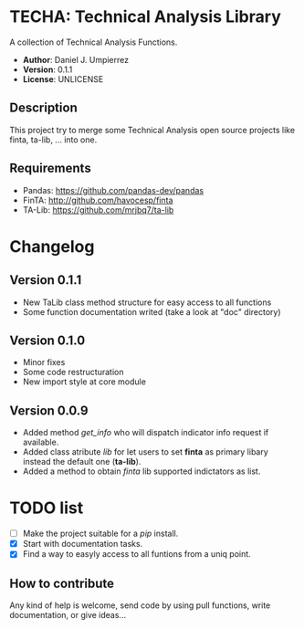 # TECHA: Technical Analysis Library

A collection of Technical Analysis Functions.

 * __Author__: Daniel J. Umpierrez
 * __Version__: 0.1.1
 * __License__: UNLICENSE

## Description

This project try to merge some Technical Analysis open source projects
like finta, ta-lib, ... into one.

## Requirements
 + Pandas: https://github.com/pandas-dev/pandas
 + FinTA: http://github.com/havocesp/finta
 + TA-Lib: https://github.com/mrjbq7/ta-lib

# Changelog

## Version 0.1.1

 * New TaLib class method structure for easy access to all functions
 * Some function documentation writed (take a look at "doc" directory) 

## Version 0.1.0

 * Minor fixes
 * Some code restructuration
 * New import style at core module

## Version 0.0.9

 * Added method _get_info_ who will dispatch indicator info request
   if available.
 * Added class atribute _lib_ for let users to set **finta** as primary
   libary instead the default one (**ta-lib**).
 * Added a method to obtain _finta_ lib supported indictators as list.

# TODO list

 * [ ] Make the project suitable for a _pip_ install.
 * [x] Start with documentation tasks.
 * [x] Find a way to easyly access to all funtions from a uniq point.

## How to contribute

Any kind of help is welcome, send code by using pull functions, write
documentation, or give ideas...

